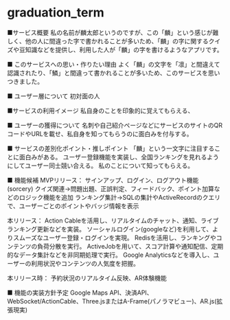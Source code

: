 # graduation_term

■サービス概要
私の名前が麟太郎というのですが、この「麟」という感じが難しく、他の人に間違った字で書かれることが多いため、「麟」の字に関するクイズや豆知識などを提供し、利用した人が「麟」の字を書けるようなアプリです。

■ このサービスへの思い・作りたい理由
よく「麟」の文字を「凛」と間違えて認識されたり、「鱗」と間違って書かれることが多いため、このサービスを思いつきました。

■ ユーザー層について
初対面の人

■サービスの利用イメージ
私自身のことを印象的に覚えてもらえる、

■ ユーザーの獲得について
名刺や自己紹介ページなどにサービスのサイトのQRコードやURLを載せ、私自身を知ってもらうのに面白みを付与する。

■ サービスの差別化ポイント・推しポイント
「麟」という一文字に注目することに面白みがある。
ユーザー登録機能を実装し、全国ランキングを見れるようにしてユーザー同士競い合える。
私のことについて知ってもらえる。

■ 機能候補
MVPリリース：
サインアップ、ログイン、ログアウト機能(sorcery)
クイズ関連→問題出題、正誤判定、フィードバック、ポイント加算などのロジック機能を追加
ランキング集計→SQLの集計やActiveRecordのクエリで、ユーザーごとのポイントやバッジ情報を表示

本リリース：
Action Cableを活用し、リアルタイムのチャット、通知、ライブランキング更新などを実装。
ソーシャルログイン(googleなど)を利用して、よりスムーズなユーザー登録・ログインを実現。
Redisを活用し、ランキングやコンテンツの負荷分散を実行。
ActiveJobを用いて、スコア計算や通知配信、定期的なデータ集計などを非同期処理で実行。
Google Analyticsなどを導入し、ユーザーの利用状況やコンテンツの人気度を把握。

本リリース時：
予約状況のリアルタイム反映、AR体験機能

■ 機能の実装方針予定
Google Maps API、決済API、WebSocket/ActionCable、Three.jsまたはA-Frame(パノラマビュー)、AR.js(拡張現実)
